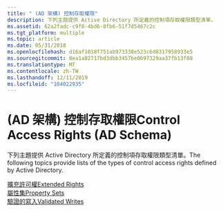 ```yaml
---
title: " (AD 架構) 控制存取權限"
description: 下列主題提供 Active Directory 所定義的控制項存取權限類型清單。
ms.assetid: 62a2fadc-c9f8-4bd6-8fb6-51f7d5467c2c
ms.tgt_platform: multiple
ms.topic: article
ms.date: 05/31/2018
ms.openlocfilehash: d16af1018f751ab973338e523c6d8317958933e5
ms.sourcegitcommit: 8ea1a82717bd3dbb3457be0697329aa37fb13f08
ms.translationtype: MT
ms.contentlocale: zh-TW
ms.lasthandoff: 12/11/2019
ms.locfileid: "104022935"
---
```

# <a name="control-access-rights-ad-schema"></a><span data-ttu-id="d6848-103"> (AD 架構) 控制存取權限</span><span class="sxs-lookup"><span data-stu-id="d6848-103">Control Access Rights (AD Schema)</span></span>

<span data-ttu-id="d6848-104">下列主題提供 Active Directory 所定義的控制項存取權限類型清單。</span><span class="sxs-lookup"><span data-stu-id="d6848-104">The following topics provide lists of the types of control access rights defined by Active Directory.</span></span>

<dl>

[<span data-ttu-id="d6848-105">擴充許可權</span><span class="sxs-lookup"><span data-stu-id="d6848-105">Extended Rights</span></span>](extended-rights.md)  
[<span data-ttu-id="d6848-106">屬性集</span><span class="sxs-lookup"><span data-stu-id="d6848-106">Property Sets</span></span>](property-sets.md)  
[<span data-ttu-id="d6848-107">驗證的寫入</span><span class="sxs-lookup"><span data-stu-id="d6848-107">Validated Writes</span></span>](validated-writes.md)  
</dl>

 

 




